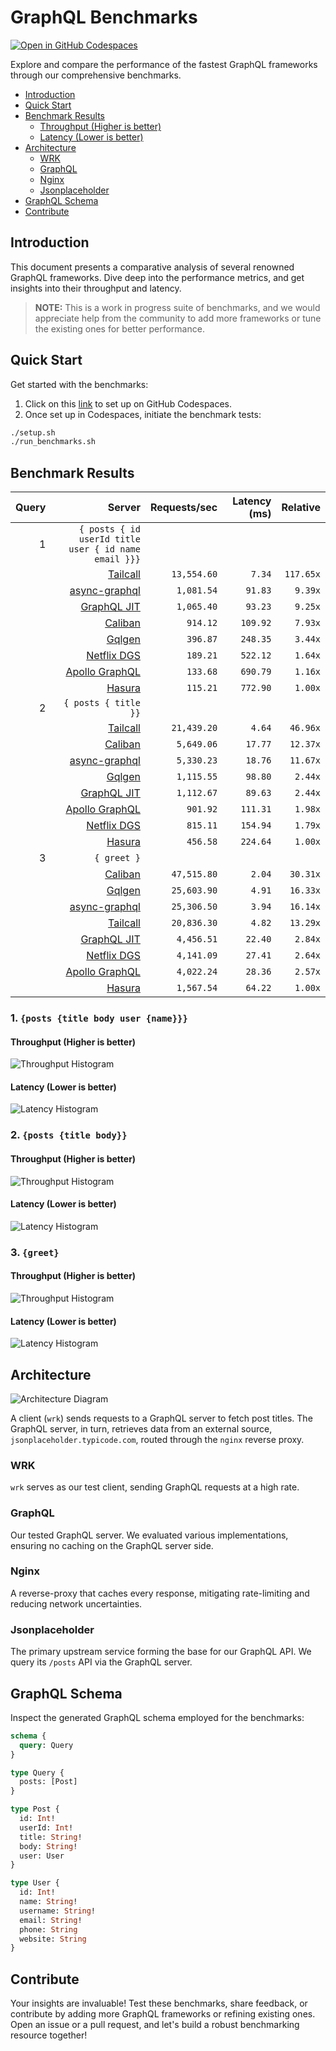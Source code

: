 # GraphQL Benchmarks <!-- omit from toc -->

[![Open in GitHub Codespaces](https://github.com/codespaces/badge.svg)](https://codespaces.new/tailcallhq/graphql-benchmarks)

Explore and compare the performance of the fastest GraphQL frameworks through our comprehensive benchmarks.

- [Introduction](#introduction)
- [Quick Start](#quick-start)
- [Benchmark Results](#benchmark-results)
  - [Throughput (Higher is better)](#throughput-higher-is-better)
  - [Latency (Lower is better)](#latency-lower-is-better)
- [Architecture](#architecture)
  - [WRK](#wrk)
  - [GraphQL](#graphql)
  - [Nginx](#nginx)
  - [Jsonplaceholder](#jsonplaceholder)
- [GraphQL Schema](#graphql-schema)
- [Contribute](#contribute)

[Tailcall]: https://github.com/tailcallhq/tailcall
[Gqlgen]: https://github.com/99designs/gqlgen
[Apollo GraphQL]: https://github.com/apollographql/apollo-server
[Netflix DGS]: https://github.com/netflix/dgs-framework
[Caliban]: https://github.com/ghostdogpr/caliban
[async-graphql]: https://github.com/async-graphql/async-graphql
[Hasura]: https://github.com/hasura/graphql-engine
[GraphQL JIT]: https://github.com/zalando-incubator/graphql-jit

## Introduction

This document presents a comparative analysis of several renowned GraphQL frameworks. Dive deep into the performance metrics, and get insights into their throughput and latency.

> **NOTE:** This is a work in progress suite of benchmarks, and we would appreciate help from the community to add more frameworks or tune the existing ones for better performance.

## Quick Start

Get started with the benchmarks:

1. Click on this [link](https://codespaces.new/tailcallhq/graphql-benchmarks) to set up on GitHub Codespaces.
2. Once set up in Codespaces, initiate the benchmark tests:

```bash
./setup.sh
./run_benchmarks.sh
```

## Benchmark Results

<!-- PERFORMANCE_RESULTS_START -->

| Query | Server | Requests/sec | Latency (ms) | Relative |
|-------:|--------:|--------------:|--------------:|---------:|
| 1 | `{ posts { id userId title user { id name email }}}` |
|| [Tailcall] | `13,554.60` | `7.34` | `117.65x` |
|| [async-graphql] | `1,081.54` | `91.83` | `9.39x` |
|| [GraphQL JIT] | `1,065.40` | `93.23` | `9.25x` |
|| [Caliban] | `914.12` | `109.92` | `7.93x` |
|| [Gqlgen] | `396.87` | `248.35` | `3.44x` |
|| [Netflix DGS] | `189.21` | `522.12` | `1.64x` |
|| [Apollo GraphQL] | `133.68` | `690.79` | `1.16x` |
|| [Hasura] | `115.21` | `772.90` | `1.00x` |
| 2 | `{ posts { title }}` |
|| [Tailcall] | `21,439.20` | `4.64` | `46.96x` |
|| [Caliban] | `5,649.06` | `17.77` | `12.37x` |
|| [async-graphql] | `5,330.23` | `18.76` | `11.67x` |
|| [Gqlgen] | `1,115.55` | `98.80` | `2.44x` |
|| [GraphQL JIT] | `1,112.67` | `89.63` | `2.44x` |
|| [Apollo GraphQL] | `901.92` | `111.31` | `1.98x` |
|| [Netflix DGS] | `815.11` | `154.94` | `1.79x` |
|| [Hasura] | `456.58` | `224.64` | `1.00x` |
| 3 | `{ greet }` |
|| [Caliban] | `47,515.80` | `2.04` | `30.31x` |
|| [Gqlgen] | `25,603.90` | `4.91` | `16.33x` |
|| [async-graphql] | `25,306.50` | `3.94` | `16.14x` |
|| [Tailcall] | `20,836.30` | `4.82` | `13.29x` |
|| [GraphQL JIT] | `4,456.51` | `22.40` | `2.84x` |
|| [Netflix DGS] | `4,141.09` | `27.41` | `2.64x` |
|| [Apollo GraphQL] | `4,022.24` | `28.36` | `2.57x` |
|| [Hasura] | `1,567.54` | `64.22` | `1.00x` |

<!-- PERFORMANCE_RESULTS_END -->



### 1. `{posts {title body user {name}}}`
#### Throughput (Higher is better)

![Throughput Histogram](assets/req_sec_histogram1.png)

#### Latency (Lower is better)

![Latency Histogram](assets/latency_histogram1.png)

### 2. `{posts {title body}}`
#### Throughput (Higher is better)

![Throughput Histogram](assets/req_sec_histogram2.png)

#### Latency (Lower is better)

![Latency Histogram](assets/latency_histogram2.png)

### 3. `{greet}`
#### Throughput (Higher is better)

![Throughput Histogram](assets/req_sec_histogram3.png)

#### Latency (Lower is better)

![Latency Histogram](assets/latency_histogram3.png)

## Architecture

![Architecture Diagram](assets/architecture.png)

A client (`wrk`) sends requests to a GraphQL server to fetch post titles. The GraphQL server, in turn, retrieves data from an external source, `jsonplaceholder.typicode.com`, routed through the `nginx` reverse proxy.

### WRK

`wrk` serves as our test client, sending GraphQL requests at a high rate.

### GraphQL

Our tested GraphQL server. We evaluated various implementations, ensuring no caching on the GraphQL server side.

### Nginx

A reverse-proxy that caches every response, mitigating rate-limiting and reducing network uncertainties.

### Jsonplaceholder

The primary upstream service forming the base for our GraphQL API. We query its `/posts` API via the GraphQL server.

## GraphQL Schema

Inspect the generated GraphQL schema employed for the benchmarks:

```graphql
schema {
  query: Query
}

type Query {
  posts: [Post]
}

type Post {
  id: Int!
  userId: Int!
  title: String!
  body: String!
  user: User
}

type User {
  id: Int!
  name: String!
  username: String!
  email: String!
  phone: String
  website: String
}
```

## Contribute

Your insights are invaluable! Test these benchmarks, share feedback, or contribute by adding more GraphQL frameworks or refining existing ones. Open an issue or a pull request, and let's build a robust benchmarking resource together!
